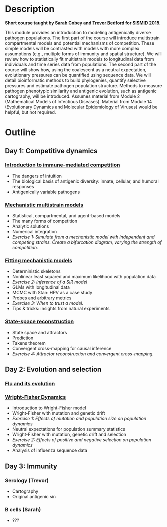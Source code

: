 # Description

**Short course taught by [Sarah Cobey](http://cobeylab.uchicago.edu/) and [Trevor Bedford](http://bedford.io/) for [SISMID 2015](https://depts.washington.edu/sismid/general.html).**

This module provides an introduction to modeling antigenically diverse pathogen populations. The first part of the course will introduce multistrain compartmental models and potential mechanisms of competition. These simple models will be contrasted with models with more complex assumptions (e.g., multiple forms of immunity and spatial structure). We will review how to statistically fit multistrain models to longitudinal data from individuals and time series data from populations. The second part of the course will show how, using the coalescent as a neutral expectation, evolutionary pressures can be quantified using sequence data. We will detail bioinformatic methods to build phylogenies, quantify selective pressures and estimate pathogen population structure. Methods to measure pathogen phenotypic similarity and antigenic evolution, such as antigenic cartography, will be introduced. Assumes material from Module 2 (Mathematical Models of Infectious Diseases). Material from Module 14 (Evolutionary Dynamics and Molecular Epidemiology of Viruses) would be helpful, but not required.

# Outline

## Day 1: Competitive dynamics

### [Introduction to immune-mediated competition](competition/) 

* The dangers of intuition
* The biological basis of antigenic diversity: innate, cellular, and humoral responses
* Antigenically variable pathogens

### [Mechanistic multistrain models](models/)
* Statistical, compartmental, and agent-based models
* The many forms of competition
* Analytic solutions
* Numerical integration
* *Exercise 1: Simulate from a mechanistic model with independent and competing strains. Create a bifurcation diagram, varying the strength of competition.*

### [Fitting mechanistic models](fitting/)
* Deterministic skeletons
* Nonlinear least squared and maximum likelihood with population data
* *Exercise 2: Inference of a SIR model*
* GLMs with longitudinal data
* MCMC with Stan: HPV as a case study
* Probes and arbitrary metrics
* *Exercise 3: When to trust a model.*
* Tips & tricks: insights from natural experiments

### [State-space reconstruction](ssr/)
* State space and attractors
* Prediction
* Takens theorem
* Convergent cross-mapping for causal inference
* *Exercise 4: Attractor reconstruction and convergent cross-mapping.*

## Day 2: Evolution and selection

### [Flu and its evolution](flu/)

### [Wright-Fisher Dynamics](wright-fisher/)

* Introduction to Wright-Fisher model
* Wright-Fisher with mutation and genetic drift
* *Exercise 1: Effects of mutation and population size on population dynamics*
* Neutral expectations for population summary statistics
* Wright-Fisher with mutation, genetic drift and selection
* *Exercise 2: Effects of positive and negative selection on population dynamics*
* Analysis of influenza sequence data

## Day 3: Immunity

### Serology (Trevor)

* Cartography
* Original antigenic sin

### B cells (Sarah)

 * ???